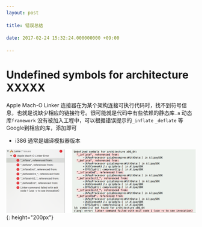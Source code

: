 ```yaml
---
layout: post

title: 错误总结

date: 2017-02-24 15:32:24.000000000 +09:00

---
```


# Undefined symbols for architecture XXXXX
Apple Mach-O Linker 连接器在为某个架构连接可执行代码时，找不到符号信息，也就是说缺少相应的链接符号。很可能就是代码中有些依赖的静态库`.a` 动态库`framework` 没有被加入工程中，可以根据错误提示的`_inflate` `_deflate` 等Google到相应的库，添加即可

+ i386 通常是编译模拟器版本

![](/assets/images/WX20170223164518@2x.png){:  height="200px"}

